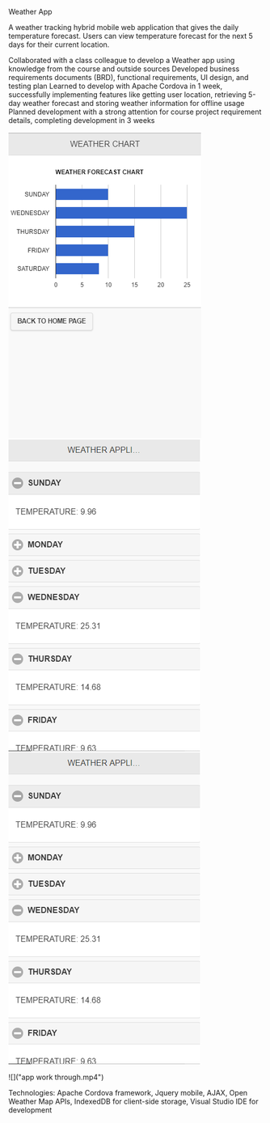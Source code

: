 
Weather App

A weather tracking hybrid mobile web application that gives the daily temperature forecast. Users can view temperature forecast for the next 5 days for their current location. 

Collaborated with a class colleague to develop a Weather app using knowledge from the course and outside sources
Developed business requirements documents (BRD), functional requirements, UI design, and testing plan
Learned to develop with Apache Cordova in 1 week, successfully implementing features like getting user location, retrieving 5-day weather forecast and storing weather information for offline usage
Planned development with a strong attention for course project requirement details, completing development in 3 weeks 

![](Capture.PNG) 
![](Capture3.PNG) 
![](Capture3.PNG)

![]("app work through.mp4")

Technologies: Apache Cordova framework, Jquery mobile, AJAX, Open Weather Map APIs, IndexedDB  for client-side storage, Visual Studio IDE for development 
